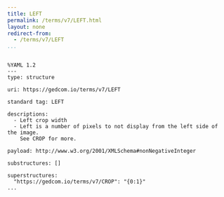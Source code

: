 ```yaml
---
title: LEFT
permalink: /terms/v7/LEFT.html
layout: none
redirect-from:
  - /terms/v7/LEFT
...
```


```

%YAML 1.2
---
type: structure

uri: https://gedcom.io/terms/v7/LEFT

standard tag: LEFT

descriptions:
  - Left crop width
  - Left is a number of pixels to not display from the left side of the image.
    See CROP for more.

payload: http://www.w3.org/2001/XMLSchema#nonNegativeInteger

substructures: []

superstructures:
  "https://gedcom.io/terms/v7/CROP": "{0:1}"
...

```
